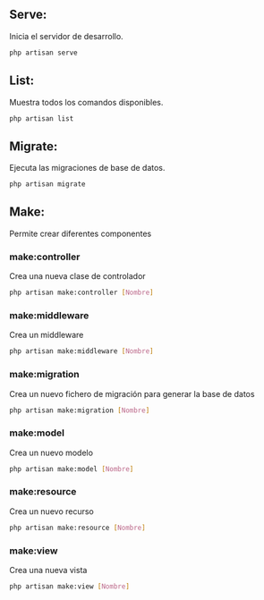 ## Serve: 
Inicia el servidor de desarrollo.
``` bash
php artisan serve
```
## List: 
Muestra todos los comandos disponibles.
``` bash
php artisan list
```
## Migrate: 
Ejecuta las migraciones de base de datos.
``` bash
php artisan migrate
```
## Make: 
Permite crear diferentes componentes 
### make:controller
Crea una nueva clase de controlador
``` bash
php artisan make:controller [Nombre]
```
### make:middleware
Crea un middleware
``` bash
php artisan make:middleware [Nombre]
```
### make:migration
Crea un nuevo fichero de migración para generar la base de datos 
``` bash
php artisan make:migration [Nombre]
```
### make:model
Crea un nuevo modelo 
``` bash
php artisan make:model [Nombre]
```
### make:resource
Crea un nuevo recurso
``` bash
php artisan make:resource [Nombre]
```
### make:view
Crea una nueva vista
``` bash
php artisan make:view [Nombre]
```

